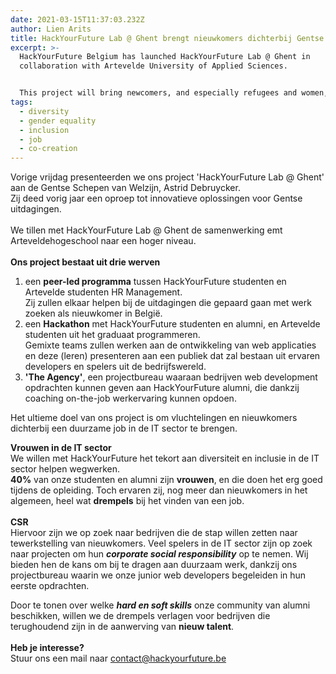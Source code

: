 ```yaml
---
date: 2021-03-15T11:37:03.232Z
author: Lien Arits
title: HackYourFuture Lab @ Ghent brengt nieuwkomers dichterbij Gentse IT bedrijven
excerpt: >-
  HackYourFuture Belgium has launched HackYourFuture Lab @ Ghent in
  collaboration with Artevelde University of Applied Sciences.


  This project will bring newcomers, and especially refugees and women, closer to the IT field - thanks to the Social Innovation Fund from the City of Ghent.
tags:
  - diversity
  - gender equality
  - inclusion
  - job
  - co-creation
---
```

Vorige vrijdag presenteerden we ons project 'HackYourFuture Lab @ Ghent' aan de Gentse Schepen van Welzijn, Astrid Debruycker.\
Zij deed vorig jaar een oproep tot innovatieve oplossingen voor Gentse uitdagingen.\
\
We tillen met HackYourFuture Lab @ Ghent de samenwerking emt Arteveldehogeschool naar een hoger niveau.\
\
**Ons project bestaat uit drie werven**

1. een **peer-led programma** tussen HackYourFuture studenten en Artevelde studenten HR Management.\
   Zij zullen elkaar helpen bij de uitdagingen die gepaard gaan met werk zoeken als nieuwkomer in België.
2. een **Hackathon** met HackYourFuture studenten en alumni, en Artevelde studenten uit het graduaat programmeren.\
   Gemixte teams zullen werken aan de ontwikkeling van web applicaties en deze (leren) presenteren aan een publiek dat zal bestaan uit ervaren developers en spelers uit de bedrijfswereld.
3. **'The Agency'**, een projectbureau waaraan bedrijven web development opdrachten kunnen geven aan HackYourFuture alumni, die dankzij coaching on-the-job werkervaring kunnen opdoen.

Het ultieme doel van ons project is om vluchtelingen en nieuwkomers dichterbij een duurzame job in de IT sector te brengen.

**Vrouwen in de IT sector**\
We willen met HackYourFuture het tekort aan diversiteit en inclusie in de IT sector helpen wegwerken.\
**40%** van onze studenten en alumni zijn **vrouwen**, en die doen het erg goed tijdens de opleiding. Toch ervaren zij, nog meer dan nieuwkomers in het algemeen, heel wat **drempels** bij het vinden van een job.\
\
**CSR**\
Hiervoor zijn we op zoek naar bedrijven die de stap willen zetten naar tewerkstelling van nieuwkomers. Veel spelers in de IT sector zijn op zoek naar projecten om hun ***corporate social responsibility*** op te nemen. Wij bieden hen de kans om bij te dragen aan duurzaam werk, dankzij ons projectbureau waarin we onze junior web developers begeleiden in hun eerste opdrachten.

Door te tonen over welke ***hard en soft skills*** onze community van alumni beschikken, willen we de drempels verlagen voor bedrijven die terughoudend zijn in de aanwerving van **nieuw talent**.\
\
**Heb je interesse?**\
Stuur ons een mail naar contact@hackyourfuture.be